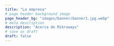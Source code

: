 ```yaml
---
title: "La empresa"
# page header background image
page_header_bg: "images/banner/banner1.jpg.webp"
# meta description
description: "Acerca de Mikroways"
# save as draft
draft: false
---
```

